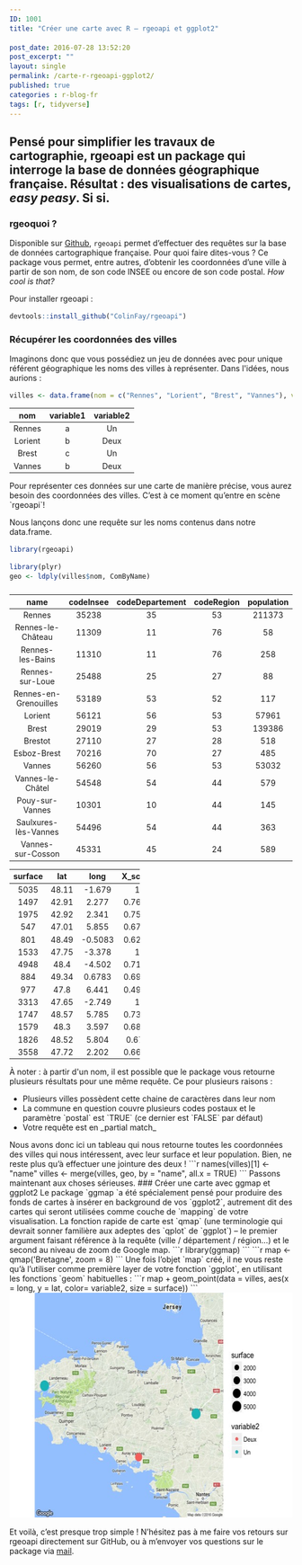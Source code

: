 ```yaml
---
ID: 1001
title: "Créer une carte avec R — rgeoapi et ggplot2"

post_date: 2016-07-28 13:52:20
post_excerpt: ""
layout: single
permalink: /carte-r-rgeoapi-ggplot2/
published: true
categories : r-blog-fr
tags: [r, tidyverse]
---
```

## Pensé pour simplifier les travaux de cartographie, rgeoapi est un package qui interroge la base de données géographique française. Résultat : des visualisations de cartes, _easy peasy_. Si si.
<!--more-->
### rgeoquoi ?
Disponible sur <a href="https://github.com/ColinFay">Github</a>, `rgeoapi` permet d’effectuer des requêtes sur la base de données cartographique française. Pour quoi faire dites-vous ? Ce package vous permet, entre autres, d’obtenir les coordonnées d’une ville à partir de son nom, de son code INSEE ou encore de son code postal. _How cool is that?_

Pour installer rgeoapi :
```r 
devtools::install_github("ColinFay/rgeoapi")
```

### Récupérer les coordonnées des villes
Imaginons donc que vous possédiez un jeu de données avec pour unique référent géographique les noms des villes à représenter. Dans l'idées, nous aurions :
```r 
villes <- data.frame(nom = c("Rennes", "Lorient", "Brest", "Vannes"), variable1 = c("a", "b", "c", "b"), variable2 = c("Un", "Deux", "Un", "Deux"))

```
<table style="width: 44%;"><colgroup> <col width="11%" /> <col width="16%" /> <col width="16%" /> </colgroup>
<thead>
<tr class="header">
<th align="center">nom</th>
<th align="center">variable1</th>
<th align="center">variable2</th>
</tr>
</thead>
<tbody>
<tr class="odd">
<td align="center">Rennes</td>
<td align="center">a</td>
<td align="center">Un</td>
</tr>
<tr class="even">
<td align="center">Lorient</td>
<td align="center">b</td>
<td align="center">Deux</td>
</tr>
<tr class="odd">
<td align="center">Brest</td>
<td align="center">c</td>
<td align="center">Un</td>
</tr>
<tr class="even">
<td align="center">Vannes</td>
<td align="center">b</td>
<td align="center">Deux</td>
</tr>
</tbody>
</table>
Pour représenter ces données sur une carte de manière précise, vous aurez besoin des coordonnées des villes. C’est à ce moment qu’entre en scène `rgeoapi`!

Nous lançons donc une requête sur les noms contenus dans notre data.frame.
```r 
library(rgeoapi)
```
```r 
library(plyr)
geo <- ldply(villes$nom, ComByName)

```
<table><caption> </caption><colgroup> <col width="28%" /> <col width="15%" /> <col width="23%" /> <col width="16%" /> <col width="16%" /> </colgroup>
<thead>
<tr class="header">
<th align="center">name</th>
<th align="center">codeInsee</th>
<th align="center">codeDepartement</th>
<th align="center">codeRegion</th>
<th align="center">population</th>
</tr>
</thead>
<tbody>
<tr class="odd">
<td align="center">Rennes</td>
<td align="center">35238</td>
<td align="center">35</td>
<td align="center">53</td>
<td align="center">211373</td>
</tr>
<tr class="even">
<td align="center">Rennes-le-Château</td>
<td align="center">11309</td>
<td align="center">11</td>
<td align="center">76</td>
<td align="center">58</td>
</tr>
<tr class="odd">
<td align="center">Rennes-les-Bains</td>
<td align="center">11310</td>
<td align="center">11</td>
<td align="center">76</td>
<td align="center">258</td>
</tr>
<tr class="even">
<td align="center">Rennes-sur-Loue</td>
<td align="center">25488</td>
<td align="center">25</td>
<td align="center">27</td>
<td align="center">88</td>
</tr>
<tr class="odd">
<td align="center">Rennes-en-Grenouilles</td>
<td align="center">53189</td>
<td align="center">53</td>
<td align="center">52</td>
<td align="center">117</td>
</tr>
<tr class="even">
<td align="center">Lorient</td>
<td align="center">56121</td>
<td align="center">56</td>
<td align="center">53</td>
<td align="center">57961</td>
</tr>
<tr class="odd">
<td align="center">Brest</td>
<td align="center">29019</td>
<td align="center">29</td>
<td align="center">53</td>
<td align="center">139386</td>
</tr>
<tr class="even">
<td align="center">Brestot</td>
<td align="center">27110</td>
<td align="center">27</td>
<td align="center">28</td>
<td align="center">518</td>
</tr>
<tr class="odd">
<td align="center">Esboz-Brest</td>
<td align="center">70216</td>
<td align="center">70</td>
<td align="center">27</td>
<td align="center">485</td>
</tr>
<tr class="even">
<td align="center">Vannes</td>
<td align="center">56260</td>
<td align="center">56</td>
<td align="center">53</td>
<td align="center">53032</td>
</tr>
<tr class="odd">
<td align="center">Vannes-le-Châtel</td>
<td align="center">54548</td>
<td align="center">54</td>
<td align="center">44</td>
<td align="center">579</td>
</tr>
<tr class="even">
<td align="center">Pouy-sur-Vannes</td>
<td align="center">10301</td>
<td align="center">10</td>
<td align="center">44</td>
<td align="center">145</td>
</tr>
<tr class="odd">
<td align="center">Saulxures-lès-Vannes</td>
<td align="center">54496</td>
<td align="center">54</td>
<td align="center">44</td>
<td align="center">363</td>
</tr>
<tr class="even">
<td align="center">Vannes-sur-Cosson</td>
<td align="center">45331</td>
<td align="center">45</td>
<td align="center">24</td>
<td align="center">589</td>
</tr>
</tbody>
</table>
<table style="width: 46%;"><colgroup> <col width="13%" /> <col width="8%" /> <col width="11%" /> <col width="12%" /> </colgroup>
<thead>
<tr class="header">
<th align="center">surface</th>
<th align="center">lat</th>
<th align="center">long</th>
<th align="center">X_score</th>
</tr>
</thead>
<tbody>
<tr class="odd">
<td align="center">5035</td>
<td align="center">48.11</td>
<td align="center">-1.679</td>
<td align="center">1</td>
</tr>
<tr class="even">
<td align="center">1497</td>
<td align="center">42.91</td>
<td align="center">2.277</td>
<td align="center">0.7636</td>
</tr>
<tr class="odd">
<td align="center">1975</td>
<td align="center">42.92</td>
<td align="center">2.341</td>
<td align="center">0.7533</td>
</tr>
<tr class="even">
<td align="center">547</td>
<td align="center">47.01</td>
<td align="center">5.855</td>
<td align="center">0.6743</td>
</tr>
<tr class="odd">
<td align="center">801</td>
<td align="center">48.49</td>
<td align="center">-0.5083</td>
<td align="center">0.6239</td>
</tr>
<tr class="even">
<td align="center">1533</td>
<td align="center">47.75</td>
<td align="center">-3.378</td>
<td align="center">1</td>
</tr>
<tr class="odd">
<td align="center">4948</td>
<td align="center">48.4</td>
<td align="center">-4.502</td>
<td align="center">0.7183</td>
</tr>
<tr class="even">
<td align="center">884</td>
<td align="center">49.34</td>
<td align="center">0.6783</td>
<td align="center">0.6958</td>
</tr>
<tr class="odd">
<td align="center">977</td>
<td align="center">47.8</td>
<td align="center">6.441</td>
<td align="center">0.4919</td>
</tr>
<tr class="even">
<td align="center">3313</td>
<td align="center">47.65</td>
<td align="center">-2.749</td>
<td align="center">1</td>
</tr>
<tr class="odd">
<td align="center">1747</td>
<td align="center">48.57</td>
<td align="center">5.785</td>
<td align="center">0.7384</td>
</tr>
<tr class="even">
<td align="center">1579</td>
<td align="center">48.3</td>
<td align="center">3.597</td>
<td align="center">0.6873</td>
</tr>
<tr class="odd">
<td align="center">1826</td>
<td align="center">48.52</td>
<td align="center">5.804</td>
<td align="center">0.678</td>
</tr>
<tr class="even">
<td align="center">3558</td>
<td align="center">47.72</td>
<td align="center">2.202</td>
<td align="center">0.6653</td>
</tr>
</tbody>
</table>
À noter : à partir d'un nom, il est possible que le package vous retourne plusieurs résultats pour une même requête. Ce pour plusieurs raisons :
<ul>
 	<li>Plusieurs villes possèdent cette chaine de caractères dans leur nom</li>
 	<li>La commune en question couvre plusieurs codes postaux et le paramètre `postal` est `TRUE` (ce dernier est `FALSE` par défaut)</li>
 	<li>Votre requête est en _partial match_</li>
</ul>
Nous avons donc ici un tableau qui nous retourne toutes les coordonnées des villes qui nous intéressent, avec leur surface et leur population. Bien, ne reste plus qu’à effectuer une jointure des deux !
```r 
names(villes)[1] <- "name"
villes <- merge(villes, geo, by = "name", all.x = TRUE)
```
Passons maintenant aux choses sérieuses.
### Créer une carte avec ggmap et ggplot2
Le package `ggmap `a été spécialement pensé pour produire des fonds de cartes à insérer en background de vos `ggplot2`, autrement dit des cartes qui seront utilisées comme couche de `mapping` de votre visualisation. La fonction rapide de carte est `qmap` (une terminologie qui devrait sonner familière aux adeptes des `qplot` de `ggplot`) – le premier argument faisant référence à la requête (ville / département / région…) et le second au niveau de zoom de Google map.
```r 
library(ggmap)
```
```r 
map <- qmap('Bretagne', zoom = 8)
```
Une fois l’objet `map` créé, il ne vous reste qu’à l’utiliser comme première layer de votre fonction `ggplot`, en utilisant les fonctions `geom` habituelles :
```r 
map + geom_point(data = villes, aes(x = long, y = lat, color= variable2, size = surface))
```
<a href="/assets/img/blog/carte-avec-rgeoapi.jpeg"><img class="aligncenter size-full wp-image-1017" src="/assets/img/blog/carte-avec-rgeoapi.jpeg" alt="Réaliser une carte avec R, ggplot2 et rgeoapi" width="600" height="400" /></a>

Et voilà, c’est presque trop simple ! N’hésitez pas à me faire vos retours sur rgeoapi directement sur GitHub, ou à m’envoyer vos questions sur le package via <a href="mailto:contact@colinfay.me">mail</a>.

